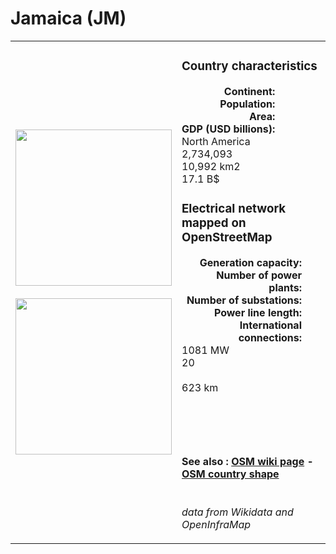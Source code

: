 # Jamaica (JM)

<table width="90%">
<tr>
<td>
<img src="https://upload.wikimedia.org/wikipedia/commons/0/0a/Flag_of_Jamaica.svg" width="250">
<br><br>
<img src="https://upload.wikimedia.org/wikipedia/commons/e/eb/Jamaica_%28orthographic_projection%29.svg" width="250"></td>
<td>
<h3>Country characteristics</h3>
<div style="display: inline-block;text-align:right;margin-right:30px;font-weight: bold;">
Continent:<br>Population:<br>Area:<br>GDP (USD billions):
</div>
<div style="display: inline-block;">
North America<br>2,734,093<br>10,992 km2<br>17.1 B$
</div>
<h3>Electrical network mapped on OpenStreetMap</h3>
<div style="display: inline-block;text-align:right;margin-right:30px;font-weight: bold;">Generation capacity:<br>
Number of power plants:<br>
Number of substations:<br>
Power line length:<br>
International connections:<br>
</div>
<div style="display: inline-block;">1081 MW<br>
20<br>
<br>
623 km<br>
<br>
</div>

<br><br><h4>See also :
<a href="https://wiki.openstreetmap.org/wiki/Power_networks/Jamaica" target="_blank">OSM wiki page</a> -
<a href="https://openstreetmap.org/relation/555017" target="_blank">OSM country shape</a>
</h4>

<br><i>data from Wikidata and OpenInfraMap</i>
</td>
</tr>
</table>




